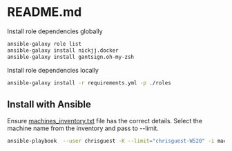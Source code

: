 # README.md

Install role dependencies globally
```sh
ansible-galaxy role list
ansible-galaxy install nickjj.docker
ansible-galaxy install gantsign.oh-my-zsh
```

Install role dependencies locally
```sh
ansible-galaxy install -r requirements.yml -p ./roles 
```


## Install with Ansible
Ensure [machines_inventory.txt](./machines_inventory.txt) file has the correct details.  Select the machine name from the inventory and pass to --limit.  

```sh
ansible-playbook  --user chrisguest -K --limit="chrisguest-W520" -i machines_inventory.txt provision.yml
```

